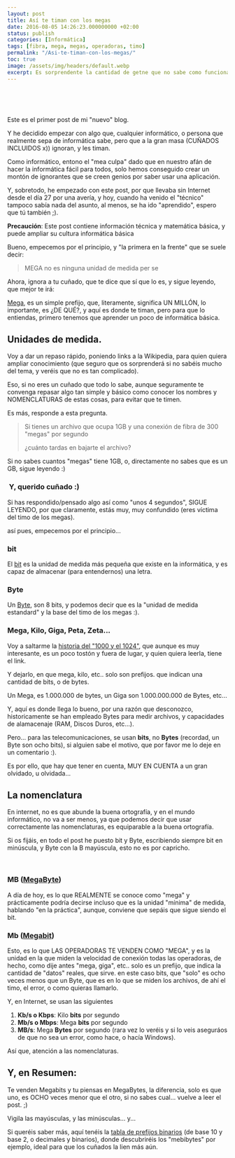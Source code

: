 ```yaml
---
layout: post
title: Así te timan con los megas
date: 2016-08-05 14:26:23.000000000 +02:00
status: publish
categories: [Informática]
tags: [fibra, mega, megas, operadoras, timo]
permalink: "/Asi-te-timan-con-los-megas/"
toc: true
image: /assets/img/headers/default.webp
excerpt: Es sorprendente la cantidad de getne que no sabe como funciona la velocidad de internet.
---
```

<p>&nbsp;</p>
<p>&nbsp;</p>
<p>Este es el primer post de mi "nuevo" blog.</p>
<p>Y he decidido empezar con algo que, cualquier informático, o persona que realmente sepa de informática sabe, pero que a la gran masa (CUÑADOS INCLUIDOS x)) ignoran, y les timan.</p>
<p>Como informático, entono el "mea culpa" dado que en nuestro afán de hacer la informática fácil para todos, solo hemos conseguido crear un montón de ignorantes que se creen genios por saber usar una aplicación.</p>
<p>Y, sobretodo, he empezado con este post, por que llevaba sin Internet desde el día 27 por una avería, y hoy, cuando ha venido el "técnico" tampoco sabía nada del asunto, al menos, se ha ido "aprendido", espero que tú también ;).</p>
<p><strong>Precaución</strong>: Este post contiene información técnica y matemática básica, y puede ampliar su cultura informática básica</p>
<p><!--more--></p>
<p>Bueno, empecemos por el principio, y "la primera en la frente" que se suele decir:</p>
<blockquote><p>MEGA no es ninguna unidad de medida per se</p></blockquote>
<p>Ahora, ignora a tu cuñado, que te dice que sí que lo es, y sigue leyendo, que mejor te irá:</p>
<p><a href="https://es.wikipedia.org/wiki/Mega_(prefijo)" target="_blank">Mega</a>, es un simple prefijo, que, literamente, significa UN MILLÓN, lo importante, es ¿DE QUÉ?, y aquí es donde te timan, pero para que lo entiendas, primero tenemos que aprender un poco de informática básica.</p>
<h2>Unidades de medida.</h2>
<p>Voy a dar un repaso rápido, poniendo links a la Wikipedia, para quien quiera ampliar conocimiento (que seguro que os sorprenderá si no sabéis mucho del tema, y veréis que no es tan complicado).</p>
<p>Eso, si no eres un cuñado que todo lo sabe, aunque seguramente te convenga repasar algo tan simple y básico como conocer los nombres y NOMENCLATURAS de estas cosas, para evitar que te timen.</p>
<p>Es más, responde a esta pregunta.</p>
<blockquote><p>Si tienes un archivo que ocupa 1GB y una conexión de fibra de 300 "megas" por segundo</p>
<p>¿cuánto tardas en bajarte el archivo?</p></blockquote>
<p>Si no sabes cuantos "megas" tiene 1GB, o, directamente no sabes que es un GB, sigue leyendo :)</p>
<h3> Y, querido cuñado :)</h3>
<p>Si has respondido/pensado algo así como "unos 4 segundos", SIGUE LEYENDO, por que claramente, estás muy, muy confundido (eres víctima del timo de los megas).</p>
<p>así pues, empecemos por el principio...</p>
<h3>bit</h3>
<p>El <a href="https://es.wikipedia.org/wiki/Bit" target="_blank">bit</a> es la unidad de medida más pequeña que existe en la informática, y es capaz de almacenar (para entendernos) una letra.</p>
<h3>Byte</h3>
<p>Un <a href="https://es.wikipedia.org/wiki/Byte" target="_blank">Byte</a>, son 8 bits, y podemos decir que es la "unidad de medida estandard" y la base del timo de los megas :).</p>
<h3>Mega, Kilo, Giga, Peta, Zeta...</h3>
<p>Voy a saltarme la <a href="https://es.wikipedia.org/wiki/Megabyte">historia del "1000 y el 1024"</a>, que aunque es muy interesante, es un poco tostón y fuera de lugar, y quien quiera leerla, tiene el link.</p>
<p>Y dejarlo, en que mega, kilo, etc.. solo son prefijos. que indican una cantidad de bits, o de bytes.</p>
<p>Un Mega, es 1.000.000 de bytes, un Giga son 1.000.000.000 de Bytes, etc...</p>
<p>Y, aquí es donde llega lo bueno, por una razón que desconozco, historicamente se han empleado Bytes para medir archivos, y capacidades de alamacenaje (RAM, Discos Duros, etc...).</p>
<p>Pero... para las telecomunicaciones, se usan <strong>bits</strong>, no <strong>Bytes</strong> (recordad, un Byte son ocho bits), si alguien sabe el motivo, que por favor me lo deje en un comentario :).</p>
<p>Es por ello, que hay que tener en cuenta, MUY EN CUENTA a un gran olvidado, u olvidada...</p>
<h2>La nomenclatura</h2>
<p>En internet, no es que abunde la buena ortografía, y en el mundo informático, no va a ser menos, ya que podemos decir que usar correctamente las nomenclaturas, es equiparable a la buena ortografía.</p>
<p>Si os fijáis, en todo el post he puesto bit y Byte, escribiendo siempre bit en minúscula, y Byte con la B mayúscula, esto no es por capricho.</p>
<p>&nbsp;</p>
<h3>MB (<a href="https://es.wikipedia.org/wiki/Megabyte" target="_blank">MegaByte</a>)</h3>
<p>A día de hoy, es lo que REALMENTE se conoce como "mega" y prácticamente podría decirse incluso que es la unidad "mínima" de medida, hablando "en la práctica", aunque, conviene que sepáis que sigue siendo el bit.</p>
<h3>Mb (<a href="https://es.wikipedia.org/wiki/Megabit" target="_blank">Megabit</a>)</h3>
<p>Esto, es lo que LAS OPERADORAS TE VENDEN COMO "MEGA", y es la unidad en la que miden la velocidad de conexión todas las operadoras, de hecho, como dije antes "mega, giga", etc.. solo es un prefijo, que indica la cantidad de "datos" reales, que sirve. en este caso bits, que "solo" es ocho veces menos que un Byte, que es en lo que se miden los archivos, de ahí el timo, el error, o como quieras llamarlo.</p>
<p>Y, en Internet, se usan las siguientes</p>
<ol>
<li><strong>Kb/s o Kbps</strong>: Kilo <strong>bits</strong> por segundo</li>
<li><strong>Mb/s o Mbps</strong>: Mega <strong>bits</strong> por segundo</li>
<li><strong>MB/s</strong>: Mega <strong>Bytes</strong> por segundo (rara vez lo veréis y si lo veis aseguráos de que no sea un error, como hace, o hacía Windows).</li>
</ol>
<p>Así que, atención a las nomenclaturas.</p>
<h2>Y, en Resumen:</h2>
<p>Te venden Megabits y tu piensas en MegaBytes, la diferencia, solo es que uno, es OCHO veces menor que el otro, si no sabes cual... vuelve a leer el post. ;)</p>
<p>Vigila las mayúsculas, y las minúsculas... y...</p>
<p>Si queréis saber más, aquí tenéis la <a href="https://es.wikipedia.org/wiki/Prefijo_binario" target="_blank">tabla de prefijos binarios</a> (de base 10 y base 2, o decimales y binarios), donde descubriréis los "mebibytes" por ejemplo, ideal para que los cuñados la lien más aún.</p>
<p>&nbsp;</p>
